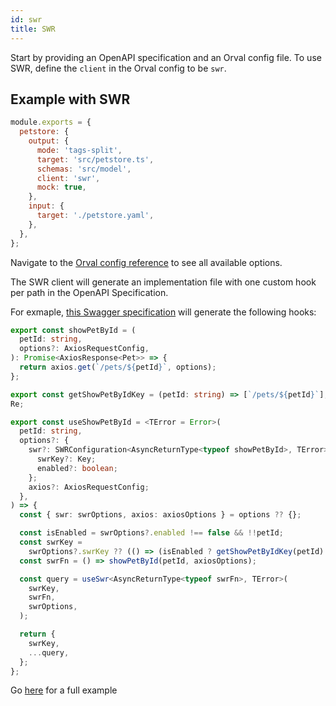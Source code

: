 ```yaml
---
id: swr
title: SWR
---
```


Start by providing an OpenAPI specification and an Orval config file. To use SWR, define the `client` in the Orval config to be `swr`.

## Example with SWR

```js
module.exports = {
  petstore: {
    output: {
      mode: 'tags-split',
      target: 'src/petstore.ts',
      schemas: 'src/model',
      client: 'swr',
      mock: true,
    },
    input: {
      target: './petstore.yaml',
    },
  },
};
```

Navigate to the [Orval config reference](../reference/configuration/full-example) to see all available options.

The SWR client will generate an implementation file with one custom hook per path in the OpenAPI Specification.

For exmaple, <a href="https://github.com/orval-labs/orval/blob/master/samples/react-app-with-swr/petstore.yaml" target="_blank">this Swagger specification</a> will generate the following hooks:

```ts
export const showPetById = (
  petId: string,
  options?: AxiosRequestConfig,
): Promise<AxiosResponse<Pet>> => {
  return axios.get(`/pets/${petId}`, options);
};

export const getShowPetByIdKey = (petId: string) => [`/pets/${petId}`];
Re;

export const useShowPetById = <TError = Error>(
  petId: string,
  options?: {
    swr?: SWRConfiguration<AsyncReturnType<typeof showPetById>, TError> & {
      swrKey?: Key;
      enabled?: boolean;
    };
    axios?: AxiosRequestConfig;
  },
) => {
  const { swr: swrOptions, axios: axiosOptions } = options ?? {};

  const isEnabled = swrOptions?.enabled !== false && !!petId;
  const swrKey =
    swrOptions?.swrKey ?? (() => (isEnabled ? getShowPetByIdKey(petId) : null));
  const swrFn = () => showPetById(petId, axiosOptions);

  const query = useSwr<AsyncReturnType<typeof swrFn>, TError>(
    swrKey,
    swrFn,
    swrOptions,
  );

  return {
    swrKey,
    ...query,
  };
};
```

Go <a href="https://github.com/orval-labs/orval/blob/master/samples/react-app-with-swr" target="_blank">here</a> for a full example
